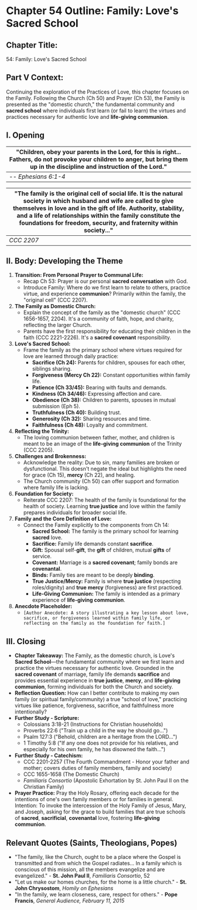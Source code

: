 # Chapter 54 Outline: Family: Love's Sacred School

## Chapter Title:

54: Family: Love's Sacred School

## Part V Context:

Continuing the exploration of the Practices of Love, this chapter focuses on the Family. Following the Church (Ch 50) and Prayer (Ch 53), the Family is presented as the "domestic church," the fundamental community and **sacred school** where individuals first learn (or fail to learn) the virtues and practices necessary for authentic love and **life-giving communion**.

## I. Opening

| "Children, obey your parents in the Lord, for this is right... Fathers, do not provoke your children to anger, but bring them up in the discipline and instruction of the Lord." |
| --- |
| \-- _Ephesians 6:1-4_ |

| "The family is the original cell of social life. It is the natural society in which husband and wife are called to give themselves in love and in the gift of life. Authority, stability, and a life of relationships within the family constitute the foundations for freedom, security, and fraternity within society..." |
| --- |
| _CCC 2207_ |

## II. Body: Developing the Theme

1.  **Transition: From Personal Prayer to Communal Life:**
    *   Recap Ch 53: Prayer is our personal **sacred conversation** with God.
    *   Introduce Family: Where do we first learn to relate to others, practice virtue, and experience **communion**? Primarily within the family, the "original cell" (CCC 2207).
2.  **The Family as Domestic Church:**
    *   Explain the concept of the family as the "domestic church" (CCC 1656-1657, 2204). It's a community of faith, hope, and charity, reflecting the larger Church.
    *   Parents have the first responsibility for educating their children in the faith (CCC 2221-2226). It's a **sacred covenant** responsibility.
3.  **Love's Sacred School:**
    *   Frame the family as the primary school where virtues required for love are learned through daily practice:
        *   **Sacrifice (Ch 24):** Parents for children, spouses for each other, siblings sharing.
        *   **Forgiveness (Mercy Ch 22):** Constant opportunities within family life.
        *   **Patience (Ch 33/45):** Bearing with faults and demands.
        *   **Kindness (Ch 34/46):** Expressing affection and care.
        *   **Obedience (Ch 38):** Children to parents, spouses in mutual submission (Eph 5).
        *   **Truthfulness (Ch 40):** Building trust.
        *   **Generosity (Ch 32):** Sharing resources and time.
        *   **Faithfulness (Ch 48):** Loyalty and commitment.
4.  **Reflecting the Trinity:**
    *   The loving communion between father, mother, and children is meant to be an image of the **life-giving communion** of the Trinity (CCC 2205).
5.  **Challenges and Brokenness:**
    *   Acknowledge the reality: Due to sin, many families are broken or dysfunctional. This doesn't negate the ideal but highlights the need for grace (Ch 15), **mercy** (Ch 22), and healing.
    *   The Church community (Ch 50) can offer support and formation where family life is lacking.
6.  **Foundation for Society:**
    *   Reiterate CCC 2207: The health of the family is foundational for the health of society. Learning **true justice** and love within the family prepares individuals for broader social life.
7.  **Family and the Core Definition of Love:**
    *   Connect the Family explicitly to the components from Ch 14:
        *   **Sacred School:** The family is the primary school for learning **sacred** love.
        *   **Sacrifice:** Family life demands constant **sacrifice**.
        *   **Gift:** Spousal self-**gift**, the **gift** of children, mutual **gifts** of service.
        *   **Covenant:** Marriage is a **sacred covenant**; family bonds are **covenantal**.
        *   **Binds:** Family ties are meant to be deeply **binding**.
        *   **True Justice/Mercy:** Family is where **true justice** (respecting roles/dignity) and **true mercy** (forgiveness) are first practiced.
        *   **Life-Giving Communion:** The family is intended as a primary experience of **life-giving communion**.
8.  **Anecdote Placeholder:**
    *   `[Author Anecdote: A story illustrating a key lesson about love, sacrifice, or forgiveness learned within family life, or reflecting on the family as the foundation for faith.]`

## III. Closing

*   **Chapter Takeaway:** The Family, as the domestic church, is Love's **Sacred School**—the fundamental community where we first learn and practice the virtues necessary for authentic love. Grounded in the **sacred covenant** of marriage, family life demands **sacrifice** and provides essential experience in **true justice**, **mercy**, and **life-giving communion**, forming individuals for both the Church and society.
*   **Reflection Question:** How can I better contribute to making my own family (or spiritual family/community) a true "school of love," practicing virtues like patience, forgiveness, sacrifice, and faithfulness more intentionally?
*   **Further Study - Scripture:**
    *   Colossians 3:18-21 (Instructions for Christian households)
    *   Proverbs 22:6 ("Train up a child in the way he should go...")
    *   Psalm 127:3 ("Behold, children are a heritage from the LORD...")
    *   1 Timothy 5:8 ("If any one does not provide for his relatives, and especially for his own family, he has disowned the faith...")
*   **Further Study - Catechism:**
    *   CCC 2201-2257 (The Fourth Commandment - Honor your father and mother; covers duties of family members, family and society)
    *   CCC 1655-1658 (The Domestic Church)
    *   _Familiaris Consortio_ (Apostolic Exhortation by St. John Paul II on the Christian Family)
*   **Prayer Practice:** Pray the Holy Rosary, offering each decade for the intentions of one's own family members or for families in general. Intention: To invoke the intercession of the Holy Family of Jesus, Mary, and Joseph, asking for the grace to build families that are true schools of **sacred**, **sacrificial**, **covenantal** love, fostering **life-giving communion**.

## Relevant Quotes (Saints, Theologians, Popes)

*   "The family, like the Church, ought to be a place where the Gospel is transmitted and from which the Gospel radiates... In a family which is conscious of this mission, all the members evangelize and are evangelized." - **St. John Paul II**, _Familiaris Consortio_, 52
*   "Let us make our homes churches, for the home is a little church." - **St. John Chrysostom**, _Homily on Ephesians_
*   "In the family, we learn closeness, care, respect for others." - **Pope Francis**, _General Audience, February 11, 2015_
